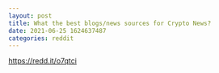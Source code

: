```yaml
--- 
layout: post 
title: What the best blogs/news sources for Crypto News? 
date: 2021-06-25 1624637487 
categories: reddit 
--- 
```

https://redd.it/o7qtci